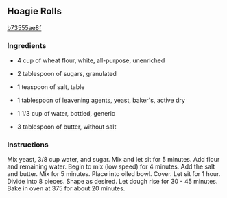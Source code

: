 ## Hoagie Rolls

[b73555ae8f](https://cookpad.com/us/recipes/362873-hoagie-rolls)

### Ingredients

 - 4 cup of wheat flour, white, all-purpose, unenriched

 - 2 tablespoon of sugars, granulated

 - 1 teaspoon of salt, table

 - 1 tablespoon of leavening agents, yeast, baker's, active dry

 - 1 1/3 cup of water, bottled, generic

 - 3 tablespoon of butter, without salt

### Instructions

Mix yeast, 3/8 cup water, and sugar. Mix and let sit for 5 minutes. Add flour and remaining water. Begin to mix (low speed) for 4 minutes. Add the salt and butter. Mix for 5 minutes. Place into oiled bowl. Cover. Let sit for 1 hour. Divide into 8 pieces. Shape as desired. Let dough rise for 30 - 45 minutes. Bake in oven at 375 for about 20 minutes.